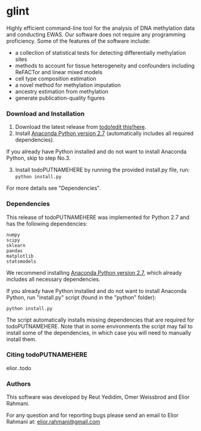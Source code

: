 # glint
Highly efficient command-line tool for the analysis of DNA methylation data and conducting EWAS. Our software does not require any programming proficiency.
Some of the features of the software include:
 - a collection of statistical tests for detecting differentially methylation sites
 - methods to account for tissue heterogeneity and confounders including ReFACTor and linear mixed models
 - cell type composition estimation
 - a novel method for methylation imputation 
 - ancestry estimation from methylation
 - generate publication-quality figures

### Download and Installation

1. Download the latest release from <a href="put the link here todo" target="_blank"> todo!edit this!here</a>.
2. Install <a href="https://www.continuum.io/downloads" target="_blank">Anaconda Python version 2.7</a> (automatically includes all required dependencies).

  If you already have Python installed and do not want to install Anaconda Python, skip to step No.3.

3. Install todoPUTNAMEHERE by running the provided install.py file, run: ```python install.py```

For more details see "Dependencies".
  
### Dependencies

This release of todoPUTNAMEHERE was implemented for Python 2.7 and has the following dependencies:

    numpy
    scipy
    sklearn
    pandas
    matplotlib
    statsmodels
    

We recommend installing <a href="https://www.continuum.io/downloads" target="_blank">Anaconda Python version 2.7</a>, which already includes all necessary dependencies.

If you already have Python installed and do not want to install Anaconda Python, run "install.py" script (found in the "python" folder):
```
python install.py
```
The script automatically installs missing dependencies that are required for todoPUTNAMEHERE. Note that in some environments the script may fail to install some of the dependencies, in which case you will need to manually install them.

### Citing todoPUTNAMEHERE
elior..todo


### Authors

This software was developed by Reut Yedidim, Omer Weissbrod  and Elior Rahmani.

For any question and for reporting bugs please send an email to Elior Rahmani at: elior.rahmani@gmail.com
